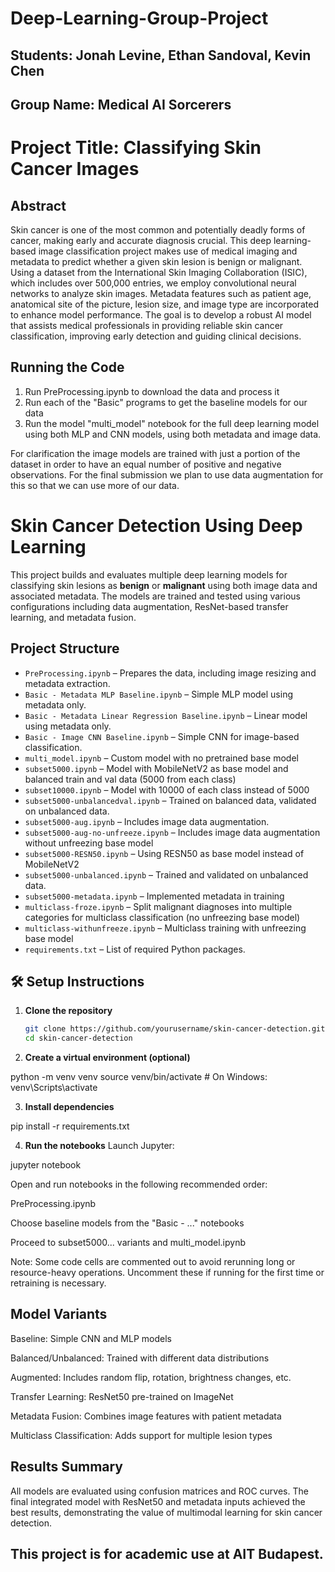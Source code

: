 # Deep-Learning-Group-Project

## Students: Jonah Levine, Ethan Sandoval, Kevin Chen

## Group Name: Medical AI Sorcerers

# Project Title: Classifying Skin Cancer Images

## Abstract
Skin cancer is one of the most common and potentially deadly forms of cancer, making early and accurate diagnosis crucial. This deep learning-based image classification project makes use of medical imaging and metadata to predict whether a given skin lesion is benign or malignant. Using a dataset from the International Skin Imaging Collaboration (ISIC), which includes over 500,000 entries, we employ convolutional neural networks to analyze skin images. Metadata features such as patient age, anatomical site of the picture, lesion size, and image type are incorporated to enhance model performance. The goal is to develop a robust AI model that assists medical professionals in providing reliable skin cancer classification, improving early detection and guiding clinical decisions.

## Running the Code
1. Run PreProcessing.ipynb to download the data and process it
2. Run each of the "Basic" programs to get the baseline models for our data
3. Run the model "multi_model" notebook for the full deep learning model using both MLP and CNN models, using both metadata and image data.

For clarification the image models are trained with just a portion of the dataset in order to have an equal number of positive and negative observations. For the final submission we plan to use data augmentation for this so that we can use more of our data.

# Skin Cancer Detection Using Deep Learning

This project builds and evaluates multiple deep learning models for classifying skin lesions as **benign** or **malignant** using both image data and associated metadata. The models are trained and tested using various configurations including data augmentation, ResNet-based transfer learning, and metadata fusion.

## Project Structure

- `PreProcessing.ipynb` – Prepares the data, including image resizing and metadata extraction.
- `Basic - Metadata MLP Baseline.ipynb` – Simple MLP model using metadata only.
- `Basic - Metadata Linear Regression Baseline.ipynb` – Linear model using metadata only.
- `Basic - Image CNN Baseline.ipynb` – Simple CNN for image-based classification.
- `multi_model.ipynb` – Custom model with no pretrained base model
- `subset5000.ipynb` – Model with MobileNetV2 as base model and balanced train and val data (5000 from each class)
- `subset10000.ipynb` – Model with 10000 of each class instead of 5000
- `subset5000-unbalancedval.ipynb` – Trained on balanced data, validated on unbalanced data.
- `subset5000-aug.ipynb` – Includes image data augmentation.
- `subset5000-aug-no-unfreeze.ipynb` – Includes image data augmentation without unfreezing base model
- `subset5000-RESN50.ipynb` – Using RESN50 as base model instead of MobileNetV2
- `subset5000-unbalanced.ipynb` – Trained and validated on unbalanced data.
- `subset5000-metadata.ipynb` – Implemented metadata in training
- `multiclass-froze.ipynb` – Split malignant diagnoses into multiple categories for multiclass classification (no unfreezing base model)
- `multiclass-withunfreeze.ipynb` – Multiclass training with unfreezing base model
- `requirements.txt` – List of required Python packages.

## 🛠 Setup Instructions

1. **Clone the repository**
   ```bash
   git clone https://github.com/yourusername/skin-cancer-detection.git
   cd skin-cancer-detection

2. **Create a virtual environment (optional)**

python -m venv venv
source venv/bin/activate  # On Windows: venv\Scripts\activate

3. **Install dependencies**

pip install -r requirements.txt

4. **Run the notebooks**
Launch Jupyter:

jupyter notebook

Open and run notebooks in the following recommended order:

PreProcessing.ipynb

Choose baseline models from the "Basic - ..." notebooks

Proceed to subset5000... variants and multi_model.ipynb

Note: Some code cells are commented out to avoid rerunning long or resource-heavy operations. Uncomment these if running for the first time or retraining is necessary.


## Model Variants
Baseline: Simple CNN and MLP models

Balanced/Unbalanced: Trained with different data distributions

Augmented: Includes random flip, rotation, brightness changes, etc.

Transfer Learning: ResNet50 pre-trained on ImageNet

Metadata Fusion: Combines image features with patient metadata

Multiclass Classification: Adds support for multiple lesion types

## Results Summary
All models are evaluated using confusion matrices and ROC curves. The final integrated model with ResNet50 and metadata inputs achieved the best results, demonstrating the value of multimodal learning for skin cancer detection.

## This project is for academic use at AIT Budapest.
